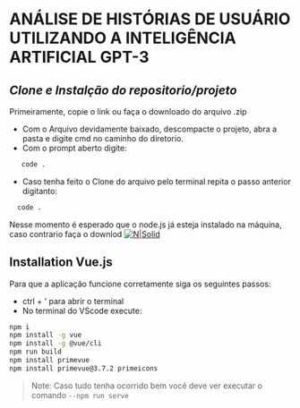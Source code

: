 # ANÁLISE DE HISTÓRIAS DE USUÁRIO UTILIZANDO A INTELIGÊNCIA ARTIFICIAL GPT-3 

## _Clone e Instalção do repositorio/projeto_

Primeiramente, copie o link ou faça o downloado do arquivo .zip
 - Com o Arquivo devidamente baixado, descompacte o projeto, abra a pasta e digite cmd no caminho do diretorio.
 - Com o prompt aberto digite:
 ```sh 
    code .
```
 - Caso tenha feito o Clone do arquivo pelo terminal repita o passo anterior digitanto:
  ```sh 
    code .
```

Nesse momento é esperado que o node.js já esteja instalado na máquina, caso contrario faça o downlod
[![N|Solid](https://cdn.iconscout.com/icon/free/png-256/free-node-js-3-1174937.png)](https://nodejs.org/dist/v18.16.0/node-v18.16.0-x64.msi)

## Installation Vue.js

Para que a aplicação funcione corretamente siga os seguintes passos:
 - ctrl + ' para abrir o terminal
 - No terminal do VScode execute:
 ```sh
 npm i
 npm install -g vue
npm install -g @vue/cli
npm run build
npm install primevue
npm install primevue@3.7.2 primeicons
 ```

> Note: Caso tudo tenha ocorrido bem você deve ver executar o comando `--npm run serve` 
